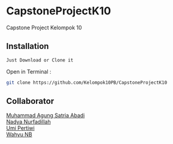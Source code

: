 # CapstoneProjectK10
Capstone Project Kelompok 10


## Installation
```bash
Just Download or Clone it
```

Open in Terminal :
```bash
git clone https://github.com/Kelompok10PB/CapstoneProjectK10
```

## Collaborator
[Muhammad Agung Satria Abadi](https://github.com/satriazalia)\
[Nadya Nurfadillah](https://github.com/nady13131313)\
[Umi Pertiwi](https://github.com/umipertiwi29)\
[Wahyu NB](https://github.com/wahyunb)
```
